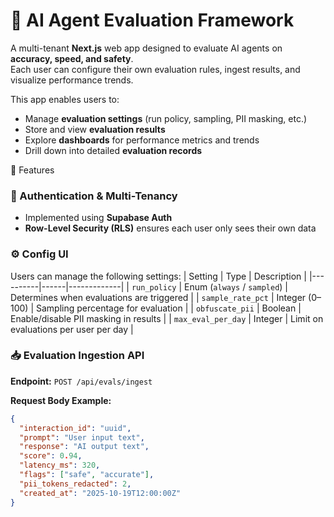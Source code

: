# 🧠 AI Agent Evaluation Framework

A multi-tenant **Next.js** web app designed to evaluate AI agents on **accuracy, speed, and safety**.  
Each user can configure their own evaluation rules, ingest results, and visualize performance trends.

This app enables users to:

- Manage **evaluation settings** (run policy, sampling, PII masking, etc.)
- Store and view **evaluation results**
- Explore **dashboards** for performance metrics and trends
- Drill down into detailed **evaluation records**

🧩 Features

### 🔐 Authentication & Multi-Tenancy
- Implemented using **Supabase Auth**
- **Row-Level Security (RLS)** ensures each user only sees their own data

### ⚙️ Config UI
Users can manage the following settings:
| Setting | Type | Description |
|----------|------|-------------|
| `run_policy` | Enum (`always` / `sampled`) | Determines when evaluations are triggered |
| `sample_rate_pct` | Integer (0–100) | Sampling percentage for evaluation |
| `obfuscate_pii` | Boolean | Enable/disable PII masking in results |
| `max_eval_per_day` | Integer | Limit on evaluations per user per day |

### 📥 Evaluation Ingestion API

**Endpoint:** `POST /api/evals/ingest`

**Request Body Example:**
```json
{
  "interaction_id": "uuid",
  "prompt": "User input text",
  "response": "AI output text",
  "score": 0.94,
  "latency_ms": 320,
  "flags": ["safe", "accurate"],
  "pii_tokens_redacted": 2,
  "created_at": "2025-10-19T12:00:00Z"
}
